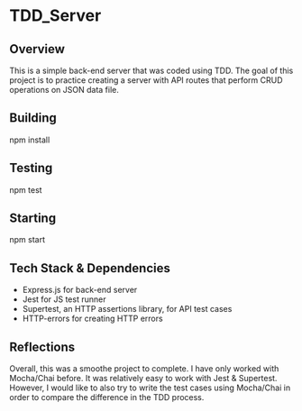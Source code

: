 # TDD_Server

## Overview 
This is a simple back-end server that was coded using TDD. The goal of this project is to practice creating a server with API routes that perform CRUD operations on JSON data file.

## Building
npm install

## Testing
npm test

## Starting
npm start

## Tech Stack & Dependencies 
- Express.js for back-end server 
- Jest for JS test runner
- Supertest, an HTTP assertions library, for API test cases
- HTTP-errors for creating HTTP errors 

## Reflections
Overall, this was a smoothe project to complete. I have only worked with Mocha/Chai before. It was relatively easy to work with Jest & Supertest. However, I would like to also try to write the test cases using Mocha/Chai in order to compare the difference in the TDD process.  
